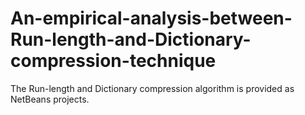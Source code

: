 # An-empirical-analysis-between-Run-length-and-Dictionary-compression-technique
The Run-length and Dictionary compression algorithm is provided as NetBeans projects.
